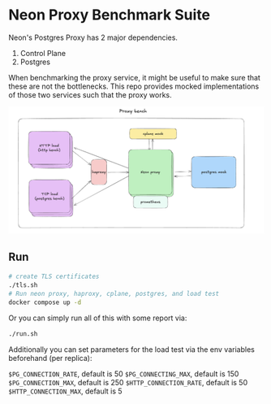 # Neon Proxy Benchmark Suite

Neon's Postgres Proxy has 2 major dependencies.
1. Control Plane
2. Postgres

When benchmarking the proxy service, it might be useful to make sure that these are not the bottlenecks. This repo provides mocked implementations of those two services such that the proxy works.

![Bench overview](bench.png)

## Run

```sh
# create TLS certificates
./tls.sh
# Run neon proxy, haproxy, cplane, postgres, and load test
docker compose up -d
```

Or you can simply run all of this with some report via:
```sh
./run.sh
```

Additionally you can set parameters for the load test via the env variables beforehand (per replica):

`$PG_CONNECTION_RATE`, default is 50
`$PG_CONNECTING_MAX`, default is 150
`$PG_CONNECTION_MAX`, default is 250
`$HTTP_CONNECTION_RATE`, default is 50
`$HTTP_CONNECTION_MAX`, default is 5
